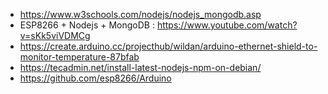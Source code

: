- https://www.w3schools.com/nodejs/nodejs_mongodb.asp
- ESP8266 + Nodejs + MongoDB : https://www.youtube.com/watch?v=sKk5viVDMCg
- https://create.arduino.cc/projecthub/wildan/arduino-ethernet-shield-to-monitor-temperature-87bfab
- https://tecadmin.net/install-latest-nodejs-npm-on-debian/
- https://github.com/esp8266/Arduino


